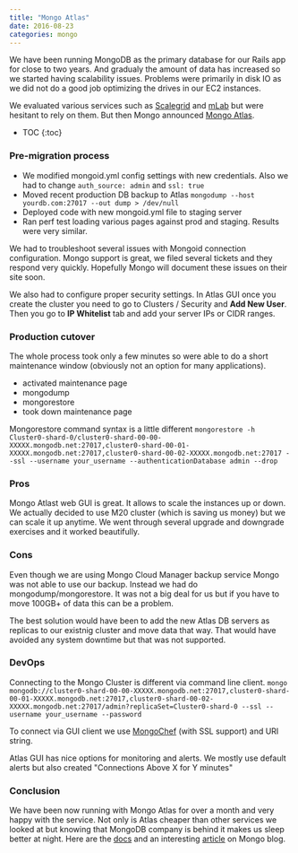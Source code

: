 ```yaml
---
title: "Mongo Atlas"
date: 2016-08-23
categories: mongo
---
```


We have been running MongoDB as the primary database for our Rails app for close to two years.  And gradualy the amount of data has increased so we started having scalability issues.  Problems were primarily in disk IO as we did not do a good job optimizing the drives in our EC2 instances.

We evaluated various services such as [Scalegrid](https://scalegrid.io/) and [mLab](https://mlab.com/) but were hesitant to rely on them.  But then Mongo announced [Mongo Atlas](https://www.mongodb.com/cloud).

* TOC
{:toc}

### Pre-migration process

* We modified mongoid.yml config settings with new credentials. Also we had to change `auth_source: admin` and `ssl: true`
* Moved recent production DB backup to Atlas `mongodump --host yourdb.com:27017 --out dump > /dev/null`
* Deployed code with new mongoid.yml file to staging server
* Ran perf test loading various pages against prod and staging.  Results were very similar.  

We had to troubleshoot several issues with Mongoid connection configuration.  Mongo support is great, we filed several tickets and they respond very quickly.  Hopefully Mongo will document these issues on their site soon.  

We also had to configure proper security settings.  In Atlas GUI once you create the cluster you need to go to Clusters / Security and **Add New User**.  Then you go to **IP Whitelist** tab and add your server IPs or CIDR ranges.  

### Production cutover

The whole process took only a few minutes so were able to do a short maintenance window (obviously not an option for many applications).  

* activated maintenance page
* mongodump
* mongorestore
* took down maintenance page

Mongorestore command syntax is a little different `mongorestore -h Cluster0-shard-0/cluster0-shard-00-00-XXXXX.mongodb.net:27017,cluster0-shard-00-01-XXXXX.mongodb.net:27017,cluster0-shard-00-02-XXXXX.mongodb.net:27017 --ssl --username your_username --authenticationDatabase admin --drop`

### Pros

Mongo Atlast web GUI is great.  It allows to scale the instances up or down.  We actually decided to use M20 cluster (which is saving us money) but we can scale it up anytime.  We went through several upgrade and downgrade exercises and it worked beautifully.

### Cons

Even though we are using Mongo Cloud Manager backup service Mongo was not able to use our backup.  Instead we had do mongodump/mongorestore.  It was not a big deal for us but if you have to move 100GB+ of data this can be a problem.  

The best solution would have been to add the new Atlas DB servers as replicas to our existnig cluster and move data that way.  That would have avoided any system downtime but that was not supported.

### DevOps

Connecting to the Mongo Cluster is different via command line client.  `mongo mongodb://cluster0-shard-00-00-XXXXX.mongodb.net:27017,cluster0-shard-00-01-XXXXX.mongodb.net:27017,cluster0-shard-00-02-XXXXX.mongodb.net:27017/admin?replicaSet=Cluster0-shard-0 --ssl --username your_username --password`

To connect via GUI client we use [MongoChef](http://3t.io/mongochef/) (with SSL support) and URI string.

Atlas GUI has nice options for monitoring and alerts.  We mostly use default alerts but also created "Connections Above X for Y minutes"

### Conclusion

We have been now running with Mongo Atlas for over a month and very happy with the service.  Not only is Atlas cheaper than other services we looked at but knowing that MongoDB company is behind it makes us sleep better at night.  Here are the [docs](https://docs.atlas.mongodb.com/) and an interesting [article](http://blog.cloud.mongodb.com/post/146993789415/atlas-on-day-one-importing-data) on Mongo blog.
